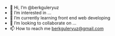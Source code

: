 - 👋 Hi, I’m @berkguleryuz
- 👀 I’m interested in ...
- 🌱 I’m currently learning front end web developing
- 💞️ I’m looking to collaborate on ...
- 📫 How to reach me berkguleryuz@gmail.com

<!---
berkguleryuz/berkguleryuz is a ✨ special ✨ repository because its `README.md` (this file) appears on your GitHub profile.
You can click the Preview link to take a look at your changes.
--->
